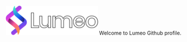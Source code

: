 <p align="center">
  <img src="https://raw.githubusercontent.com/LumeoLang/Logo/master/logo%200103.png" width="50%" height="50%"/>
  Welcome to Lumeo Github profile.
</p>

